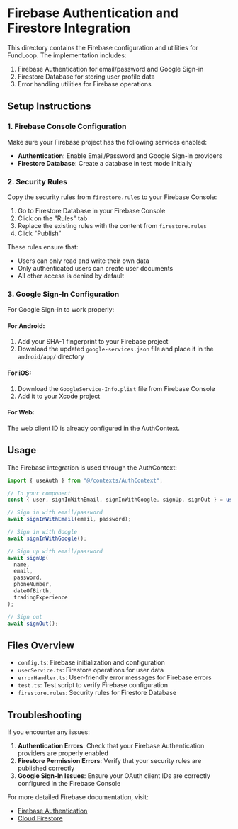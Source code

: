 # Firebase Authentication and Firestore Integration

This directory contains the Firebase configuration and utilities for FundLoop. The implementation includes:

1. Firebase Authentication for email/password and Google Sign-in
2. Firestore Database for storing user profile data
3. Error handling utilities for Firebase operations

## Setup Instructions

### 1. Firebase Console Configuration

Make sure your Firebase project has the following services enabled:

- **Authentication**: Enable Email/Password and Google Sign-in providers
- **Firestore Database**: Create a database in test mode initially

### 2. Security Rules

Copy the security rules from `firestore.rules` to your Firebase Console:

1. Go to Firestore Database in your Firebase Console
2. Click on the "Rules" tab
3. Replace the existing rules with the content from `firestore.rules`
4. Click "Publish"

These rules ensure that:

- Users can only read and write their own data
- Only authenticated users can create user documents
- All other access is denied by default

### 3. Google Sign-In Configuration

For Google Sign-in to work properly:

#### For Android:

1. Add your SHA-1 fingerprint to your Firebase project
2. Download the updated `google-services.json` file and place it in the `android/app/` directory

#### For iOS:

1. Download the `GoogleService-Info.plist` file from Firebase Console
2. Add it to your Xcode project

#### For Web:

The web client ID is already configured in the AuthContext.

## Usage

The Firebase integration is used through the AuthContext:

```typescript
import { useAuth } from "@/contexts/AuthContext";

// In your component
const { user, signInWithEmail, signInWithGoogle, signUp, signOut } = useAuth();

// Sign in with email/password
await signInWithEmail(email, password);

// Sign in with Google
await signInWithGoogle();

// Sign up with email/password
await signUp(
  name,
  email,
  password,
  phoneNumber,
  dateOfBirth,
  tradingExperience
);

// Sign out
await signOut();
```

## Files Overview

- `config.ts`: Firebase initialization and configuration
- `userService.ts`: Firestore operations for user data
- `errorHandler.ts`: User-friendly error messages for Firebase errors
- `test.ts`: Test script to verify Firebase configuration
- `firestore.rules`: Security rules for Firestore Database

## Troubleshooting

If you encounter any issues:

1. **Authentication Errors**: Check that your Firebase Authentication providers are properly enabled
2. **Firestore Permission Errors**: Verify that your security rules are published correctly
3. **Google Sign-In Issues**: Ensure your OAuth client IDs are correctly configured in the Firebase Console

For more detailed Firebase documentation, visit:

- [Firebase Authentication](https://firebase.google.com/docs/auth)
- [Cloud Firestore](https://firebase.google.com/docs/firestore)
